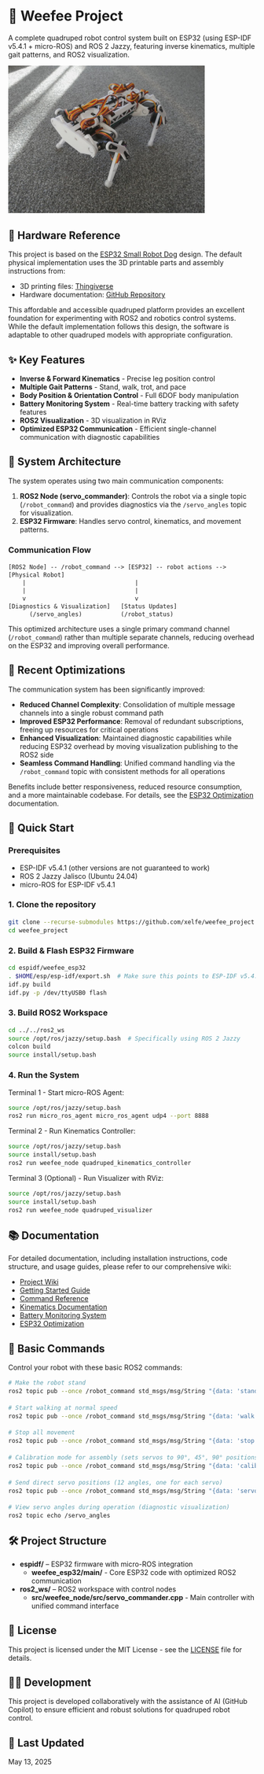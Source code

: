 # 🐾 Weefee Project

A complete quadruped robot control system built on ESP32 (using ESP-IDF v5.4.1 + micro-ROS) and ROS 2 Jazzy, featuring inverse kinematics, multiple gait patterns, and ROS2 visualization.

<img src="img/large_display_1.JPG" alt="Quadruped Robot" width="400"/>

## 🤖 Hardware Reference

This project is based on the [ESP32 Small Robot Dog](https://www.instructables.com/ESP32-Small-Robot-Dog/) design. The default physical implementation uses the 3D printable parts and assembly instructions from:
- 3D printing files: [Thingiverse](https://www.thingiverse.com/thing:4822059)
- Hardware documentation: [GitHub Repository](https://github.com/SovGVD/esp32-small-robot-dog-hardware)

This affordable and accessible quadruped platform provides an excellent foundation for experimenting with ROS2 and robotics control systems. While the default implementation follows this design, the software is adaptable to other quadruped models with appropriate configuration.

## ✨ Key Features

- **Inverse & Forward Kinematics** - Precise leg position control
- **Multiple Gait Patterns** - Stand, walk, trot, and pace
- **Body Position & Orientation Control** - Full 6DOF body manipulation
- **Battery Monitoring System** - Real-time battery tracking with safety features
- **ROS2 Visualization** - 3D visualization in RViz
- **Optimized ESP32 Communication** - Efficient single-channel communication with diagnostic capabilities

## 🧠 System Architecture

The system operates using two main communication components:
1. **ROS2 Node (servo_commander)**: Controls the robot via a single topic (`/robot_command`) and provides diagnostics via the `/servo_angles` topic for visualization.
2. **ESP32 Firmware**: Handles servo control, kinematics, and movement patterns.

### Communication Flow

```
[ROS2 Node] -- /robot_command --> [ESP32] -- robot actions --> [Physical Robot]
    |                               |
    |                               |
    v                               v
[Diagnostics & Visualization]   [Status Updates]
      (/servo_angles)           (/robot_status)
```

This optimized architecture uses a single primary command channel (`/robot_command`) rather than multiple separate channels, reducing overhead on the ESP32 and improving overall performance.

## 🔄 Recent Optimizations

The communication system has been significantly improved:

- **Reduced Channel Complexity**: Consolidation of multiple message channels into a single robust command path
- **Improved ESP32 Performance**: Removal of redundant subscriptions, freeing up resources for critical operations
- **Enhanced Visualization**: Maintained diagnostic capabilities while reducing ESP32 overhead by moving visualization publishing to the ROS2 side
- **Seamless Command Handling**: Unified command handling via the `/robot_command` topic with consistent methods for all operations

Benefits include better responsiveness, reduced resource consumption, and a more maintainable codebase. For details, see the [ESP32 Optimization](https://github.com/xelfe/weefee_project/wiki/ESP32-Optimization) documentation.

## 🚀 Quick Start

### Prerequisites

- ESP-IDF v5.4.1 (other versions are not guaranteed to work)
- ROS 2 Jazzy Jalisco (Ubuntu 24.04)
- micro-ROS for ESP-IDF v5.4.1

### 1. Clone the repository

```bash
git clone --recurse-submodules https://github.com/xelfe/weefee_project.git
cd weefee_project
```

### 2. Build & Flash ESP32 Firmware

```bash
cd espidf/weefee_esp32
. $HOME/esp/esp-idf/export.sh  # Make sure this points to ESP-IDF v5.4.1
idf.py build
idf.py -p /dev/ttyUSB0 flash
```

### 3. Build ROS2 Workspace

```bash
cd ../../ros2_ws
source /opt/ros/jazzy/setup.bash  # Specifically using ROS 2 Jazzy
colcon build
source install/setup.bash
```

### 4. Run the System

Terminal 1 - Start micro-ROS Agent:
```bash
source /opt/ros/jazzy/setup.bash
ros2 run micro_ros_agent micro_ros_agent udp4 --port 8888
```

Terminal 2 - Run Kinematics Controller:
```bash
source /opt/ros/jazzy/setup.bash
source install/setup.bash
ros2 run weefee_node quadruped_kinematics_controller
```

Terminal 3 (Optional) - Run Visualizer with RViz:
```bash
source /opt/ros/jazzy/setup.bash
source install/setup.bash
ros2 run weefee_node quadruped_visualizer
```

## 📚 Documentation

For detailed documentation, including installation instructions, code structure, and usage guides, please refer to our comprehensive wiki:

- [Project Wiki](https://github.com/xelfe/weefee_project/wiki)
- [Getting Started Guide](https://github.com/xelfe/weefee_project/wiki/Getting-Started)
- [Command Reference](https://github.com/xelfe/weefee_project/wiki/Command-Reference)
- [Kinematics Documentation](https://github.com/xelfe/weefee_project/wiki/Kinematics)
- [Battery Monitoring System](https://github.com/xelfe/weefee_project/wiki/Battery-Monitoring)
- [ESP32 Optimization](https://github.com/xelfe/weefee_project/wiki/ESP32-Optimization)

## 📖 Basic Commands

Control your robot with these basic ROS2 commands:

```bash
# Make the robot stand
ros2 topic pub --once /robot_command std_msgs/msg/String "{data: 'stand'}"

# Start walking at normal speed
ros2 topic pub --once /robot_command std_msgs/msg/String "{data: 'walk'}"

# Stop all movement
ros2 topic pub --once /robot_command std_msgs/msg/String "{data: 'stop'}"

# Calibration mode for assembly (sets servos to 90°, 45°, 90° positions)
ros2 topic pub --once /robot_command std_msgs/msg/String "{data: 'calibrate'}"

# Send direct servo positions (12 angles, one for each servo)
ros2 topic pub --once /robot_command std_msgs/msg/String "{data: 'servo:90,45,90,90,45,90,90,45,90,90,45,90'}"

# View servo angles during operation (diagnostic visualization)
ros2 topic echo /servo_angles
```

## 🛠️ Project Structure

- **espidf/** – ESP32 firmware with micro-ROS integration
  - **weefee_esp32/main/** - Core ESP32 code with optimized ROS2 communication
- **ros2_ws/** – ROS2 workspace with control nodes
  - **src/weefee_node/src/servo_commander.cpp** - Main controller with unified command interface

## 📄 License

This project is licensed under the MIT License - see the [LICENSE](LICENSE) file for details.

## 👨‍💻 Development

This project is developed collaboratively with the assistance of AI (GitHub Copilot) to ensure efficient and robust solutions for quadruped robot control.

## 🔄 Last Updated

May 13, 2025